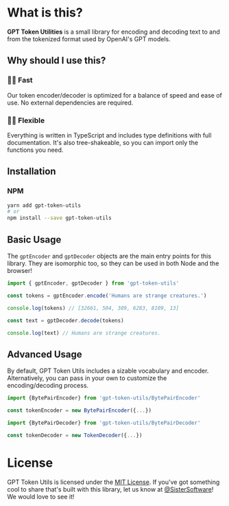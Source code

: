# What is this?

**GPT Token Utilities** is a small library for encoding and decoding text to and from the tokenized format used by OpenAI's GPT models.

## Why should I use this?

### 🏃‍♀️ Fast

Our token encoder/decoder is optimized for a balance of speed and ease of use. No external dependencies are required.

### 🤸‍♀️ Flexible

Everything is written in TypeScript and includes type definitions with full documentation. It's also tree-shakeable, so you can import only the functions you need.

## Installation

### NPM

```bash
yarn add gpt-token-utils
# or
npm install --save gpt-token-utils
```

## Basic Usage

The `gptEncoder` and `gptDecoder` objects are the main entry points for this library. They are isomorphic too, so they can be used in both Node and the browser!

```js
import { gptEncoder, gptDecoder } from 'gpt-token-utils'

const tokens = gptEncoder.encode('Humans are strange creatures.')

console.log(tokens) // [32661, 504, 389, 6283, 8109, 13]

const text = gptDecoder.decode(tokens)

console.log(text) // Humans are strange creatures.
```

## Advanced Usage

By default, GPT Token Utils includes a sizable vocabulary and encoder. Alternatively, you can pass in your own to customize the encoding/decoding process.

```js
import {BytePairEncoder} from 'gpt-token-utils/BytePairEncoder'

const tokenEncoder = new BytePairEncoder({...})
```

```js
import {BytePairDecoder} from 'gpt-token-utils/BytePairDecoder'

const tokenDecoder = new TokenDecoder({...})
```

# License

GPT Token Utils is licensed under the [MIT License](https://opensource.org/licenses/MIT). If you've got something cool to share that's built with this library, let us know at [@SisterSoftware](https://twitter.com/SisterSoftware)! We would love to see it!
